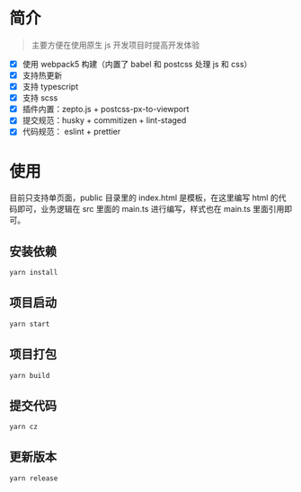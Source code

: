 # 简介

> 主要方便在使用原生 js 开发项目时提高开发体验

- [x] 使用 webpack5 构建（内置了 babel 和 postcss 处理 js 和 css）
- [x] 支持热更新
- [x] 支持 typescript
- [x] 支持 scss
- [x] 插件内置：zepto.js + postcss-px-to-viewport
- [x] 提交规范：husky + commitizen + lint-staged
- [x] 代码规范： eslint + prettier

# 使用

目前只支持单页面，public 目录里的 index.html 是模板，在这里编写 html 的代码即可，业务逻辑在
src 里面的 main.ts 进行编写，样式也在 main.ts 里面引用即可。

## 安装依赖

```sh
yarn install
```

## 项目启动

```sh
yarn start
```

## 项目打包

```sh
yarn build
```

## 提交代码

```sh
yarn cz
```

## 更新版本

```sh
yarn release
```
